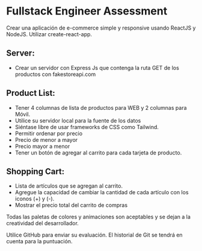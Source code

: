 # Fullstack Engineer Assessment

Crear una aplicación de e-commerce simple y responsive usando ReactJS y NodeJS. Utilizar
create-react-app.
## Server:
- Crear un servidor con Express Js que contenga la ruta GET de los productos con
fakestoreapi.com
## Product List:
- Tener 4 columnas de lista de productos para WEB y 2 columnas para Móvil.
- Utilice su servidor local para la fuente de los datos
- Siéntase libre de usar frameworks de CSS como Tailwind.
- Permitir ordenar por precio
- Precio de menor a mayor
- Precio mayor a menor
- Tener un botón de agregar al carrito para cada tarjeta de producto.
## Shopping Cart:
- Lista de artículos que se agregan al carrito.
- Agregue la capacidad de cambiar la cantidad de cada artículo con los iconos (+) y (-).
- Mostrar el precio total del carrito de compras

Todas las paletas de colores y animaciones son aceptables y se dejan a la creatividad del desarrollador.

Utilice GitHub para enviar su evaluación. El historial de Git se tendrá en cuenta para la puntuación.